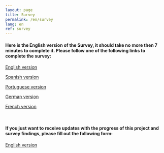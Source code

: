 ```yaml
---
layout: page
title: Survey
permalink: /en/survey
lang: en
ref: survey
---
```


#### Here is the English version of the Survey, it should take no more then 7 minutes to complete it. Please follow one of the following links to complete the survey:

<!--
{% raw %}

 <div class="scratch-preview">
 <iframe src="http://ec2-3-17-144-2.us-east-2.compute.amazonaws.com/index.php/456854?lang=en" width="640" height="800" frameborder="1" marginheight="0" marginwidth="0">
 </iframe>
</div>
{% endraw %}
-->

[English version](http://ec2-3-17-144-2.us-east-2.compute.amazonaws.com/index.php/456854?lang=en)

[Spanish version](
http://ec2-3-17-144-2.us-east-2.compute.amazonaws.com/index.php/456854?lang=es)

[Portuguese version](
http://ec2-3-17-144-2.us-east-2.compute.amazonaws.com/index.php/456854?lang=pt-BR)

[German version](
http://ec2-3-17-144-2.us-east-2.compute.amazonaws.com/index.php/456854?lang=de)

[French version](
http://ec2-3-17-144-2.us-east-2.compute.amazonaws.com/index.php/456854?lang=fr)

<br>

#### If you just want to receive updates with the progress of this project and survey findings, please fill out the following form:

[English version](
http://ec2-3-17-144-2.us-east-2.compute.amazonaws.com/index.php/432173?lang=en)
